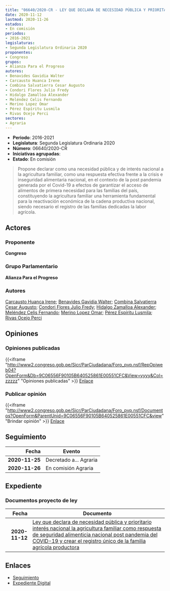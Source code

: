 ```yaml
---
title: "06640/2020-CR - LEY QUE DECLARA DE NECESIDAD PÚBLICA Y PRIORITARIO INTERÉS NACIONAL LA AGRICULTURA FAMILIAR COMO RESPUESTA DE SEGURIDAD ALIMENTARIA NACIONAL POST PANDEMIA DEL COVID-19 Y CREA EL REGISTRO ÚNICO DE FAMILIAS AGRÍCOLAS PRODUCTORAS"
date: 2020-11-12
lastmod: 2020-11-26
estados:
- En comisión
periodos:
- 2016-2021
legislaturas:
- Segunda Legislatura Ordinaria 2020
proponentes:
- Congreso
grupos:
- Alianza Para el Progreso
autores:
- Benavides Gavidia Walter
- Carcausto Huanca Irene
- Combina Salvatierra Cesar Augusto
- Condori Flores Julio Fredy
- Hidalgo Zamalloa Alexander
- Meléndez Celis Fernando
- Merino Lopez Omar
- Pérez Espíritu Lusmila
- Rivas Ocejo Perci
sectores:
- Agraria
---
```

- **Periodo**: 2016-2021
- **Legislatura**: Segunda Legislatura Ordinaria 2020
- **Número**: 06640/2020-CR
- **Iniciativas agrupadas**: 
- **Estado**: En comisión

> Propone declarar como una necesidad pública y de interés nacional a la agricultura familiar, como una respuesta efectiva frente a la crisis e inseguridad alimentaria nacional, en el contexto de la post pandemia generada por el Covid-19 a efectos de garantizar el acceso de alimentos de primera necesidad para las familias del país, constituyendo la agricultura familiar una herramienta fundamental para la reactivación económica de la cadena productiva nacional, siendo necesario el registro de las familias dedicadas la labor agrícola.


## Actores

### Proponente

**Congreso**

### Grupo Parlamentario

**Alianza Para el Progreso**

### Autores

[Carcausto Huanca Irene](mailto:mailto:icarcausto@congreso.gob.pe); [Benavides Gavidia Walter](mailto:mailto:wbenavides@congreso.gob.pe); [Combina Salvatierra Cesar Augusto](mailto:mailto:ccombina@congreso.gob.pe); [Condori Flores Julio Fredy](mailto:mailto:jcondori@congreso.gob.pe); [Hidalgo Zamalloa Alexander](mailto:mailto:ahidalgo@congreso.gob.pe); [Meléndez Celis Fernando](mailto:mailto:fmelendez@congreso.gob.pe); [Merino Lopez Omar](mailto:mailto:omerino@congreso.gob.pe); [Pérez Espíritu Lusmila](mailto:mailto:lperez@congreso.gob.pe); [Rivas Ocejo Perci](mailto:mailto:privas@congreso.gob.pe)

## Opiniones

### Opiniones publicadas

{{<iframe "http://www2.congreso.gob.pe/Sicr/ParCiudadana/Foro_pvp.nsf/RepOpiweb04?OpenForm&Db=9C06556F90105B640525861E00551CFC&View=yyyy&Col=zzzzz" "Opiniones publicadas" >}}
[Enlace](http://www2.congreso.gob.pe/Sicr/ParCiudadana/Foro_pvp.nsf/RepOpiweb04?OpenForm&Db=9C06556F90105B640525861E00551CFC&View=yyyy&Col=zzzzz)

### Publicar opinión

{{<iframe "http://www2.congreso.gob.pe/Sicr/ParCiudadana/Foro_pvp.nsf/Documentos?OpenForm&ParentUnid=9C06556F90105B640525861E00551CFC&view" "Brindar opinión" >}}
[Enlace](http://www2.congreso.gob.pe/Sicr/ParCiudadana/Foro_pvp.nsf/Documentos?OpenForm&ParentUnid=9C06556F90105B640525861E00551CFC&view)


## Seguimiento

| Fecha | Evento |
|------:|--------|
| **2020-11-25** | Decretado a... Agraria |
| **2020-11-26** | En comisión Agraria |

## Expediente

### Documentos proyecto de ley

| Fecha | Documento |
|------:|-----------|
| **2020-11-12** | [Ley que declara de necesidad pública y prioritario interés nacional la agricultura familiar como respuesta de seguridad alimenticia nacional post pandemia del COVID-19 y crear el registro único de la familia agrícola productora](https://leyes.congreso.gob.pe/Documentos/2016_2021/Proyectos_de_Ley_y_de_Resoluciones_Legislativas/PL0664020201112.pdf) |

## Enlaces

- [Seguimiento](http://www2.congreso.gob.pe/Sicr/TraDocEstProc/CLProLey2016.nsf/f7fff46988ca05b1052578e100829cc7/a51a1f835411dbed0525861e005aad4e?OpenDocument)
- [Expediente Digital](http://www2.congreso.gob.pe/Sicr/TraDocEstProc/Expvirt_2011.nsf/visbusqptramdoc1621/06640?opendocument)

